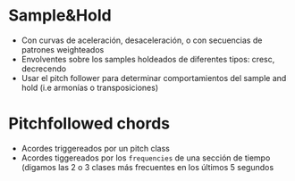 # Sample&Hold

- Con curvas de aceleración, desaceleración, o con secuencias de patrones weighteados
- Envolventes sobre los samples holdeados de diferentes tipos: cresc, decrecendo
- Usar el pitch follower para determinar comportamientos del sample and hold (i.e armonías o transposiciones)

# Pitchfollowed chords

- Acordes triggereados por un pitch class
- Acordes tiggereados por los `frequencies` de una sección de tiempo (digamos las 2 o 3 clases más frecuentes en los últimos 5 segundos
